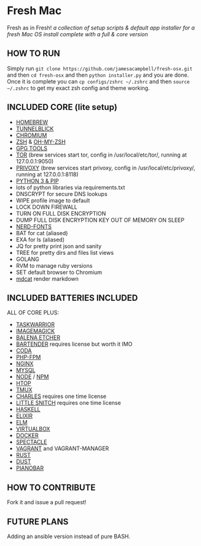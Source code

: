 # Fresh Mac

Fresh as in Fresh!
_a collection of setup scripts &amp; default app installer for a fresh Mac OS install complete with a full & core version_

## HOW TO RUN

Simply run `git clone https://github.com/jamesacampbell/fresh-osx.git` and then `cd fresh-osx` and then `python installer.py` and you are done. Once it is complete you can `cp configs/zshrc ~/.zshrc` and then `source ~/.zshrc` to get my exact zsh config and theme working.

## INCLUDED CORE (lite setup)

- [HOMEBREW](https://brew.sh)
- [TUNNELBLICK](https://www.tunnelblick.net/)
- [CHROMIUM](https://www.chromium.org/)
- [ZSH](https://www.zsh.org/) & [OH-MY-ZSH](http://ohmyz.sh/)
- [GPG TOOLS](https://gpgtools.org/)
- [TOR](https://www.torproject.org/download/download.html.en) (brew services start tor, config in /usr/local/etc/tor/, running at 127.0.0.1:9050)
- [PRIVOXY](http://www.privoxy.org/) (brew services start privoxy, config in /usr/local/etc/privoxy/, running at 127.0.0.1:8118)
- [PYTHON 3 & PIP](https://www.python.org/)
- lots of python libraries via requirements.txt
- DNSCRYPT for secure DNS lookups
- WIPE profile image to default
- LOCK DOWN FIREWALL
- TURN ON FULL DISK ENCRYPTION
- DUMP FULL DISK ENCRYPTION KEY OUT OF MEMORY ON SLEEP
- [NERD-FONTS](https://github.com/ryanoasis/nerd-fonts)
- BAT for cat (aliased)
- EXA for ls (aliased)
- JQ for pretty print json and sanity
- TREE for pretty dirs and files list views
- GOLANG
- RVM to manage ruby versions
- SET default browser to Chromium
- [mdcat](https://github.com/lunaryorn/mdcat) render markdown

## INCLUDED BATTERIES INCLUDED

ALL OF CORE PLUS:

- [TASKWARRIOR](https://taskwarrior.org/)
- [IMAGEMAGICK](https://www.imagemagick.org/script/index.php)
- [BALENA ETCHER](https://www.balena.io/etcher/)
- [BARTENDER](https://www.macbartender.com) requires license but worth it IMO
- [CODA](https://www.panic.com/coda/)
- [PHP-FPM](https://php-fpm.org/download/)
- [NGINX](https://nginx.org/en/download.html)
- [MYSQL](https://dev.mysql.com/downloads/)
- [NODE](https://nodejs.org/en/download/) / [NPM](https://www.npmjs.com/package/download)
- [HTOP](http://hisham.hm/htop/)
- [TMUX](https://github.com/tmux/tmux/wiki)
- [CHARLES](https://www.charlesproxy.com/) requires one time license
- [LITTLE SNITCH](https://www.obdev.at/products/littlesnitch/index.html) requires one time license
- [HASKELL](https://www.haskell.org/)
- [ELIXIR](https://elixir-lang.org/)
- [ELM](https://elm-lang.org/)
- [VIRTUALBOX](https://www.virtualbox.org/)
- [DOCKER](https://docs.docker.com/install/)
- [SPECTACLE](https://www.spectacleapp.com/)
- [VAGRANT](https://www.vagrantup.com/) and VAGRANT-MANAGER
- [RUST](https://www.rust-lang.org/)
- [DUST](https://github.com/bootandy/dust)
- [PIANOBAR](https://github.com/PromyLOPh/pianobar/)

## HOW TO CONTRIBUTE

Fork it and issue a pull request!

## FUTURE PLANS

Adding an ansible version instead of pure BASH.
